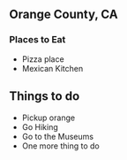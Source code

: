 ## Orange County, CA

### Places to Eat
- Pizza place
- Mexican Kitchen

## Things to do
- Pickup orange
- Go Hiking
- Go to the Museums
- One more thing to do
